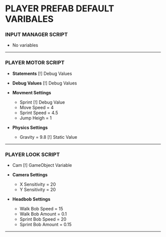 # PLAYER PREFAB DEFAULT VARIBALES
### INPUT MANAGER SCRIPT
- No variables
---
### PLAYER MOTOR SCRIPT
- **Statements** [!] Debug Values
- **Debug Values** [!] Debug Values
  
- **Movment Settings**
  - Sprint [!] Debug Value
  - Move Speed = 4
  - Sprint Speed = 4.5
  - Jump Heigh = 1
    
- **Physics Settings**
  - Gravity = 9.8 [!] Static Value
---
### PLAYER LOOK SCRIPT
- Cam [!] GameObject Variable
  
- **Camera Settings**
  - X Sensitivity = 20
  - Y Sensitivity = 20

- **Headbob Settings**
  - Walk Bob Speed = 15
  - Walk Bob Amount = 0.1
  - Sprint Bob Speed = 20
  - Sprint Bob Amount = 0.15
---
